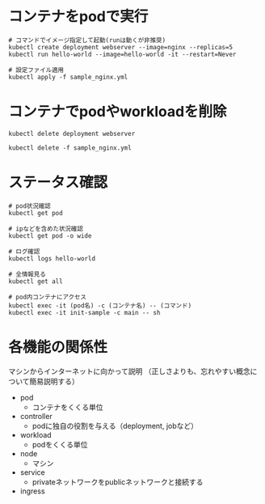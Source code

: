 # コンテナをpodで実行
```
# コマンドでイメージ指定して起動(runは動くが非推奨)
kubectl create deployment webserver --image=nginx --replicas=5
kubectl run hello-world --image=hello-world -it --restart=Never

# 設定ファイル適用
kubectl apply -f sample_nginx.yml
```

# コンテナでpodやworkloadを削除
```
kubectl delete deployment webserver

kubectl delete -f sample_nginx.yml
```

# ステータス確認
```
# pod状況確認
kubectl get pod

# ipなどを含めた状況確認
kubectl get pod -o wide

# ログ確認
kubectl logs hello-world

# 全情報見る
kubectl get all

# pod内コンテナにアクセス
kubectl exec -it (pod名) -c (コンテナ名) -- (コマンド)
kubectl exec -it init-sample -c main -- sh
```

# 各機能の関係性
マシンからインターネットに向かって説明
（正しさよりも、忘れやすい概念について簡易説明する）

- pod
  - コンテナをくくる単位
- controller
  - podに独自の役割を与える（deployment, jobなど）
- workload
  - podをくくる単位
- node
  - マシン
- service
  - privateネットワークをpublicネットワークと接続する
- ingress
